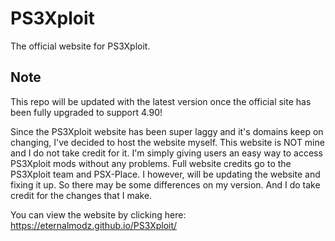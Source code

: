 # PS3Xploit
The official website for PS3Xploit.

## Note
This repo will be updated with the latest version once the official site has been fully upgraded to support 4.90!

Since the PS3Xploit website has been super laggy and it's domains keep on changing, I've decided to host the website myself. This website is NOT mine and I do not take  credit for it. I'm simply giving users an easy way to access PS3Xploit mods without any problems. Full website credits go to the PS3Xploit team and PSX-Place. I however, will be updating the website and fixing it up. So there may be some differences on my version. And I do take credit for the changes that I make.

You can view the website by clicking here: https://eternalmodz.github.io/PS3Xploit/
